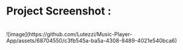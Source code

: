 <h1>Project Screenshot :</h1> <br>
![image](https://github.com/Lutezzi/Music-Player-App/assets/68704550/c3fb545a-ba5a-4308-8489-4021e540bca6)
